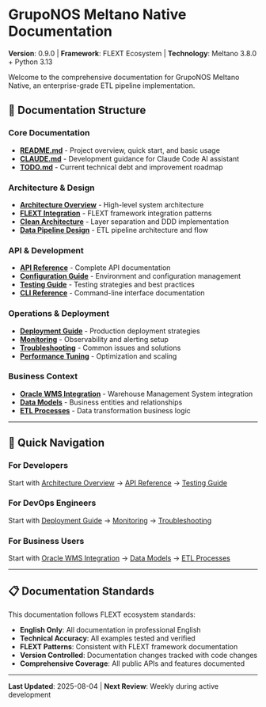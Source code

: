 # GrupoNOS Meltano Native Documentation

**Version**: 0.9.0 | **Framework**: FLEXT Ecosystem | **Technology**: Meltano 3.8.0 + Python 3.13

Welcome to the comprehensive documentation for GrupoNOS Meltano Native, an enterprise-grade ETL pipeline implementation.

## 📖 Documentation Structure

### Core Documentation

- **[README.md](../README.md)** - Project overview, quick start, and basic usage
- **[CLAUDE.md](../CLAUDE.md)** - Development guidance for Claude Code AI assistant
- **[TODO.md](TODO.md)** - Current technical debt and improvement roadmap

### Architecture & Design

- **[Architecture Overview](architecture/README.md)** - High-level system architecture
- **[FLEXT Integration](architecture/flext-integration.md)** - FLEXT framework integration patterns
- **[Clean Architecture](architecture/clean-architecture.md)** - Layer separation and DDD implementation
- **[Data Pipeline Design](architecture/data-pipeline.md)** - ETL pipeline architecture and flow

### API & Development

- **[API Reference](api/README.md)** - Complete API documentation
- **[Configuration Guide](api/configuration.md)** - Environment and configuration management
- **[Testing Guide](api/testing.md)** - Testing strategies and best practices
- **[CLI Reference](api/cli.md)** - Command-line interface documentation

### Operations & Deployment

- **[Deployment Guide](deployment/README.md)** - Production deployment strategies
- **[Monitoring](deployment/monitoring.md)** - Observability and alerting setup
- **[Troubleshooting](deployment/troubleshooting.md)** - Common issues and solutions
- **[Performance Tuning](deployment/performance.md)** - Optimization and scaling

### Business Context

- **[Oracle WMS Integration](business/oracle-wms.md)** - Warehouse Management System integration
- **[Data Models](business/data-models.md)** - Business entities and relationships
- **[ETL Processes](business/etl-processes.md)** - Data transformation business logic

---

## 🚀 Quick Navigation

### For Developers

Start with [Architecture Overview](architecture/README.md) → [API Reference](api/README.md) → [Testing Guide](api/testing.md)

### For DevOps Engineers

Start with [Deployment Guide](deployment/README.md) → [Monitoring](deployment/monitoring.md) → [Troubleshooting](deployment/troubleshooting.md)

### For Business Users

Start with [Oracle WMS Integration](business/oracle-wms.md) → [Data Models](business/data-models.md) → [ETL Processes](business/etl-processes.md)

---

## 📋 Documentation Standards

This documentation follows FLEXT ecosystem standards:

- **English Only**: All documentation in professional English
- **Technical Accuracy**: All examples tested and verified
- **FLEXT Patterns**: Consistent with FLEXT framework documentation
- **Version Controlled**: Documentation changes tracked with code changes
- **Comprehensive Coverage**: All public APIs and features documented

---

**Last Updated**: 2025-08-04 | **Next Review**: Weekly during active development

